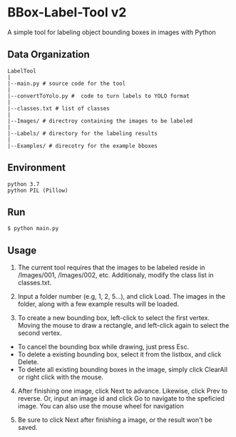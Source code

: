 # BBox-Label-Tool v2

A simple tool for labeling object bounding boxes in images with Python

## Data Organization
```
LabelTool
|
|--main.py # source code for the tool
|
|--convertToYolo.py #  code to turn labels to YOLO format
|
|--classes.txt # list of classes
|
|--Images/ # directroy containing the images to be labeled
|
|--Labels/ # directory for the labeling results
|
|--Examples/ # direcotry for the example bboxes
```

## Environment

    python 3.7
    python PIL (Pillow)

## Run
```
$ python main.py
```
## Usage

1. The current tool requires that the images to be labeled reside in /Images/001, /Images/002, etc. Additionaly, modify the class list in classes.txt.

2. Input a folder number (e.g, 1, 2, 5...), and click Load. The images in the folder, along with a few example results will be loaded.

3. To create a new bounding box, left-click to select the first vertex. Moving the mouse to draw a rectangle, and left-click again to select the second vertex.
  * To cancel the bounding box while drawing, just press Esc.
  * To delete a existing bounding box, select it from the listbox, and click Delete.
  * To delete all existing bounding boxes in the image, simply click ClearAll or right click with the mouse.

4. After finishing one image, click Next to advance. Likewise, click Prev to reverse. Or, input an image id and click Go to navigate to the speficied image. You can also use the mouse wheel for navigation

5. Be sure to click Next after finishing a image, or the result won't be saved.
